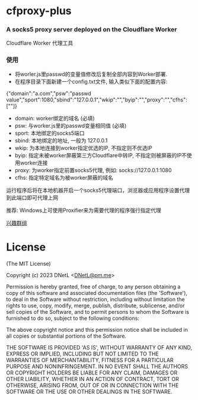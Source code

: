 # cfproxy-plus #
### A socks5 proxy server deployed on the Cloudflare Worker ###

Cloudflare Worker 代理工具

### 使用 ###
* 将worler.js里passwd的变量值修改后复制全部内容到Worker部署.
* 在程序目录下面新建一个config.txt文件, 输入类似下面的配置内容:

{"domain":"a.com","psw":"passwd value","sport":1080,"sbind":"127.0.0.1","wkip":"","byip":"","proxy":"","cfhs":[""]}

* domain: 	worker绑定的域名 (必填)
* psw: 		与worker.js里的passwd变量相同值 (必填)
* sport: 	本地绑定的socks5端口
* sbind: 	本地绑定的地址, 一般为 127.0.0.1
* wkip: 	为本地连接到worker指定优选的IP, 不指定则不优选IP
* byip: 	指定未被worker屏蔽第三方Cloudflare中转IP, 不指定则被屏蔽的IP不使用worker连接
* proxy:	为worker指定前置socks5代理, 例如: socks://127.0.0.1:1080
* cfhs: 	指定特定域名为被worker屏蔽的域名

运行程序后将在本地机器开启一个socks5代理端口，浏览器或应用程序设置代理到此端口即可代理上网

推荐: Windows上可使用Proxifier来为需要代理的程序强行指定代理

[兴趣群组](https://t.me/DNetLab)

# License #
(The MIT License)

Copyright (c) 2023 DNetL &lt;DNetL@pm.me&gt;

Permission is hereby granted, free of charge, to any person obtaining
a copy of this software and associated documentation files (the
'Software'), to deal in the Software without restriction, including
without limitation the rights to use, copy, modify, merge, publish,
distribute, sublicense, and/or sell copies of the Software, and to
permit persons to whom the Software is furnished to do so, subject to
the following conditions:

The above copyright notice and this permission notice shall be
included in all copies or substantial portions of the Software.

THE SOFTWARE IS PROVIDED 'AS IS', WITHOUT WARRANTY OF ANY KIND,
EXPRESS OR IMPLIED, INCLUDING BUT NOT LIMITED TO THE WARRANTIES OF
MERCHANTABILITY, FITNESS FOR A PARTICULAR PURPOSE AND NONINFRINGEMENT.
IN NO EVENT SHALL THE AUTHORS OR COPYRIGHT HOLDERS BE LIABLE FOR ANY
CLAIM, DAMAGES OR OTHER LIABILITY, WHETHER IN AN ACTION OF CONTRACT,
TORT OR OTHERWISE, ARISING FROM, OUT OF OR IN CONNECTION WITH THE
SOFTWARE OR THE USE OR OTHER DEALINGS IN THE SOFTWARE.
